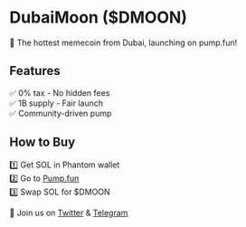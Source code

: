 # DubaiMoon ($DMOON)
🚀 The hottest memecoin from Dubai, launching on pump.fun!

## Features
✅ 0% tax - No hidden fees  
✅ 1B supply - Fair launch  
✅ Community-driven pump  

## How to Buy
1️⃣ Get SOL in Phantom wallet  
2️⃣ Go to [Pump.fun](https://pump.fun)  
3️⃣ Swap SOL for $DMOON  

📢 Join us on [Twitter](https://x.com/dubaimoon_token) & [Telegram](https://t.me/DMOON_token)
